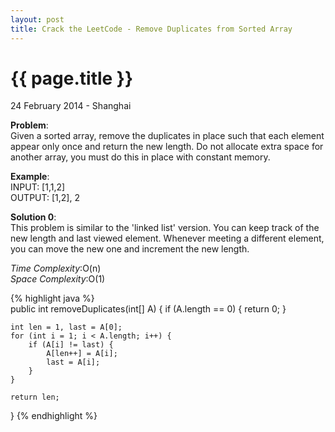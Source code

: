 ```yaml
---
layout: post
title: Crack the LeetCode - Remove Duplicates from Sorted Array
---
```


{{ page.title }}
================

<p class="meta">24 February 2014 - Shanghai </p>

**Problem**:  
Given a sorted array, remove the duplicates in place such that each element appear only once and return the new length. Do not allocate extra space for another array, you must do this in place with constant memory.

**Example**:    
INPUT: [1,1,2]   
OUTPUT: [1,2], 2

**Solution 0**:  
This problem is similar to the 'linked list' version. You can keep track of the new length and last viewed element. Whenever meeting a different element, you can move the new one and increment the new length.

*Time Complexity*:O(n)  
*Space Complexity*:O(1)  

{% highlight java %}  
public int removeDuplicates(int[] A) {
    if (A.length == 0) {
        return 0;
    }

    int len = 1, last = A[0];
    for (int i = 1; i < A.length; i++) {
        if (A[i] != last) {
            A[len++] = A[i];
            last = A[i];
        }
    }

    return len;
}
{% endhighlight %}
